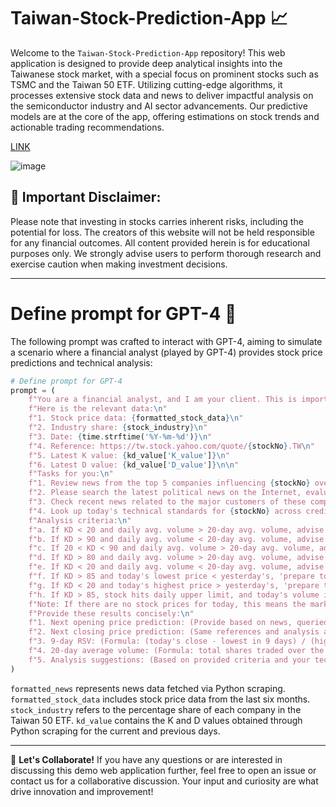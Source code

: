 # Taiwan-Stock-Prediction-App 📈

Welcome to the `Taiwan-Stock-Prediction-App` repository! This web application is designed to provide deep analytical insights into the Taiwanese stock market, with a special focus on prominent stocks such as TSMC and the Taiwan 50 ETF. Utilizing cutting-edge algorithms, it processes extensive stock data and news to deliver impactful analysis on the semiconductor industry and AI sector advancements. Our predictive models are at the core of the app, offering estimations on stock trends and actionable trading recommendations.

[LINK](https://jackyleedesign.github.io/chatGPT4o-taiwan-stocks-prediction/)

![image](https://raw.githubusercontent.com/JackyLeeDesign/chatGPT4o-taiwan-stocks-prediction/main/demo.png)

## 🚨 Important Disclaimer:
Please note that investing in stocks carries inherent risks, including the potential for loss. The creators of this website will not be held responsible for any financial outcomes. All content provided herein is for educational purposes only. We strongly advise users to perform thorough research and exercise caution when making investment decisions.

---

# Define prompt for GPT-4 🤖
The following prompt was crafted to interact with GPT-4, aiming to simulate a scenario where a financial analyst (played by GPT-4) provides stock price predictions and technical analysis:

```python
# Define prompt for GPT-4
prompt = (
    f"You are a financial analyst, and I am your client. This is important to me. Predicting failure will result in a loss of my trust. Your job is to provide me with insightful stock predictions and analysis.\n\n"
    f"Here is the relevant data:\n"
    f"1. Stock price data: {formatted_stock_data}\n"
    f"2. Industry share: {stock_industry}\n"
    f"3. Date: {time.strftime('%Y-%m-%d')}\n"
    f"4. Reference: https://tw.stock.yahoo.com/quote/{stockNo}.TW\n"
    f"5. Latest K value: {kd_value['K_value']}\n"
    f"6. Latest D value: {kd_value['D_value']}\n\n"
    f"Tasks for you:\n"
    f"1. Review news from the top 5 companies influencing {stockNo} over the past 2 days across credible sources online.\n"
    f"2. Please search the latest political news on the Internet, evaluate the stock price, and include it in the analysis.\n"
    f"3. Check recent news related to the major customers of these companies across credible sources online.\n"
    f"4. Look up today's technical standards for {stockNo} across credible sources online.\n\n"
    f"Analysis criteria:\n"
    f"a. If KD < 20 and daily avg. volume > 20-day avg. volume, advise me to 'prepare to buy'.\n"
    f"b. If KD > 90 and daily avg. volume < 20-day avg. volume, advise me to 'prepare to sell'.\n"
    f"c. If 20 < KD < 90 and daily avg. volume > 20-day avg. volume, advise 'continue to observe'.\n"
    f"d. If KD > 80 and daily avg. volume > 20-day avg. volume, advise 'high-end oscillation'.\n"
    f"e. If KD < 20 and daily avg. volume < 20-day avg. volume, advise 'low-end oscillation'.\n"
    f"f. If KD > 85 and today's lowest price < yesterday's, 'prepare to sell'. If the same for prior day, 'sell half'.\n"
    f"g. If KD < 20 and today's highest price > yesterday's, 'prepare to buy'. If the same for prior day, 'buy in'.\n"
    f"h. If KD > 85, stock hits daily upper limit, and today's volume is 3x the 20-day avg., 'sell half'.\n\n"
    f"Note: If there are no stock prices for today, this means the market has not opened yet. In that case, use the date of the latest stock price data as today's date.\n\n"
    f"Provide these results concisely:\n"
    f"1. Next opening price prediction: (Provide based on news, queried info, historical market data, and professional tech analysis) e.g., 1xx.x (TWD)\n"     
    f"2. Next closing price prediction: (Same references and analysis as opening price) e.g., 1xx.x (TWD)\n"
    f"3. 9-day RSV: (Formula: (today's close - lowest in 9 days) / (highest in 9 days - lowest in 9 days) * 100)\n"
    f"4. 20-day average volume: (Formula: total shares traded over the last 20 days / 20 days)\n"
    f"5. Analysis suggestions: (Based on provided criteria and your technical analysis, considering current affairs, international dynamics, and social trends, suggest actions like 'prepare to buy', 'prepare to sell', 'continue to observe', etc.)\n"
)
```

`formatted_news` represents news data fetched via Python scraping.
`formatted_stock_data` includes stock price data from the last six months.
`stock_industry` refers to the percentage share of each company in the Taiwan 50 ETF.
`kd_value` contains the K and D values obtained through Python scraping for the current and previous days.

---

🤝 **Let's Collaborate!**
If you have any questions or are interested in discussing this demo web application further, feel free to open an issue or contact us for a collaborative discussion. Your input and curiosity are what drive innovation and improvement!